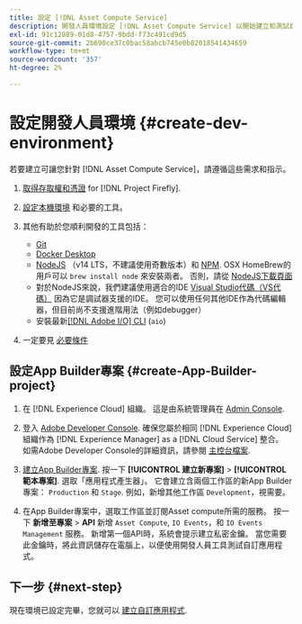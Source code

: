 ```yaml
---
title: 設定 [!DNL Asset Compute Service]
description: 開發人員環境設定 [!DNL Asset Compute Service] 以開始建立和測試自訂程式碼。
exl-id: 91c12889-01d8-4757-9bdd-f73c491cd9d5
source-git-commit: 2b690ce37c0bac58abcb745e0b82018541434659
workflow-type: tm+mt
source-wordcount: '357'
ht-degree: 2%

---
```


# 設定開發人員環境 {#create-dev-environment}

若要建立可讓您針對 [!DNL Asset Compute Service]，請遵循這些需求和指示。

1. [取得存取權和憑證](https://www.adobe.io/project-firefly/docs/getting_started/#acquire-access-and-credentials) for [!DNL Project Firefly].

1. [設定本機環境](https://www.adobe.io/project-firefly/docs/getting_started/#local-environment-set-up) 和必要的工具。

1. 其他有助於您順利開發的工具包括：

   * [Git](https://git-scm.com/)
   * [Docker Desktop](https://www.docker.com/get-started)
   * [NodeJS](https://nodejs.org) （v14 LTS，不建議使用奇數版本）和 [NPM](https://www.npmjs.com). OSX HomeBrew的用戶可以 `brew install node` 來安裝兩者。 否則，請從 [NodeJS下載頁面](https://nodejs.org/en/)
   * 對於NodeJS來說，我們建議使用適合的IDE [Visual Studio代碼（VS代碼）](https://code.visualstudio.com) 因為它是調試器支援的IDE。 您可以使用任何其他IDE作為代碼編輯器，但目前尚不支援進階用法（例如debugger）
   * 安裝最新[[!DNL Adobe I/O] CLI](https://github.com/adobe/aio-cli) (`aio`)

   <!-- - install using `npm install -g @adobe/aio-cli@7.1.0` -->

1. 一定要見 [必要條件](/help/understand-extensibility.md#prerequisites-and-provisioning)

<!--
>[!NOTE]
>
>For now, use [!DNL Adobe I/O] CLI v7.1.0 of and do not use [!DNL Adobe I/O] CLI v8.
-->

## 設定App Builder專案 {#create-App-Builder-project}

1. 在 [!DNL Experience Cloud] 組織。 這是由系統管理員在 [Admin Console](https://adminconsole.adobe.com/overview).

1. 登入 [Adobe Developer Console](https://console.adobe.io/). 確保您屬於相同 [!DNL Experience Cloud] 組織作為 [!DNL Experience Manager] as a [!DNL Cloud Service] 整合。 如需Adobe Developer Console的詳細資訊，請參閱 [主控台檔案](https://www.adobe.io/apis/experienceplatform/console/docs.html).

1. [建立App Builder專案](https://developer.adobe.com/app-builder/docs/getting_started/first_app/). 按一下 **[!UICONTROL 建立新專案]** > **[!UICONTROL 範本專案]**. 選取「應用程式產生器」。 它會建立含兩個工作區的新App Builder專案： `Production` 和 `Stage`. 例如，新增其他工作區 `Development`，視需要。

1. 在App Builder專案中，選取工作區並訂閱Asset compute所需的服務。 按一下 **新增至專案** > **API** 新增 `Asset Compute`, `IO Events`，和 `IO Events Management` 服務。 新增第一個API時，系統會提示建立私密金鑰。 當您需要此金鑰時，將此資訊儲存在電腦上，以便使用開發人員工具測試自訂應用程式。

## 下一步 {#next-step}

現在環境已設定完畢，您就可以 [建立自訂應用程式](develop-custom-application.md).

<!-- More ideas:
 
* Any steps in the beginning that lead to gotchas later should be called out for caution? For example,
  * don't change some defaults initially
  * know risks when deviating from standard path
  * naming conventions to follow
  * Retrieve and format credentials (YAML file details)

TBD: When aio-cli v8 bugs are resolved, update the AIO CLI install command to remove v7.x reference and instruct users to use the latest version. See CQDOC-18346.

-->
